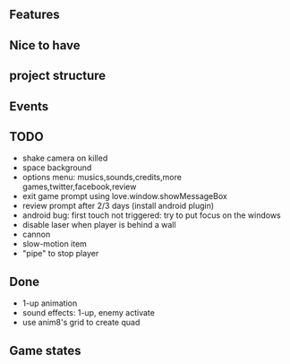 ## Features

## Nice to have

## project structure

## Events

## TODO

* shake camera on killed
* space background
* options menu: musics,sounds,credits,more games,twitter,facebook,review
* exit game prompt using love.window.showMessageBox
* review prompt after 2/3 days (install android plugin)
* android bug: first touch not triggered: try to put focus on the windows
* disable laser when player is behind a wall
* cannon
* slow-motion item
* "pipe" to stop player

## Done
* 1-up animation
* sound effects: 1-up, enemy activate
* use anim8's grid to create quad

## Game states
